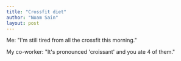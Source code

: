 ```yaml
---
title: "Crossfit diet"
author: "Noam Sain"
layout: post
---
```


Me: "I'm still tired from all the crossfit this morning."

My co-worker: "It's pronounced 'croissant' and you ate 4 of them."
